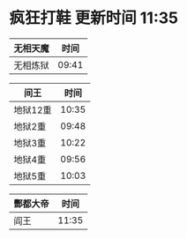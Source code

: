 # 疯狂打鞋 更新时间 11:35

| 无相天魔   | 时间    |
|--------|-------|
| 无相炼狱 | 09:41 |

| 间王   | 时间    |
|--------|-------|
| 地狱12重 | 10:35 |
| 地狱2重 | 09:48 |
| 地狱3重 | 10:22 |
| 地狱4重 | 09:56 |
| 地狱5重 | 10:03 |

| 酆都大帝   | 时间    |
|--------|-------|
| 阎王 | 11:35 |
